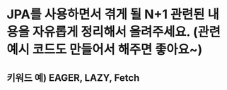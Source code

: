 # JPA를 사용하면서 겪게 될 N+1 관련된 내용을 자유롭게 정리해서 올려주세요. (관련 예시 코드도 만들어서 해주면 좋아요~)
## 키워드 예) EAGER, LAZY, Fetch
